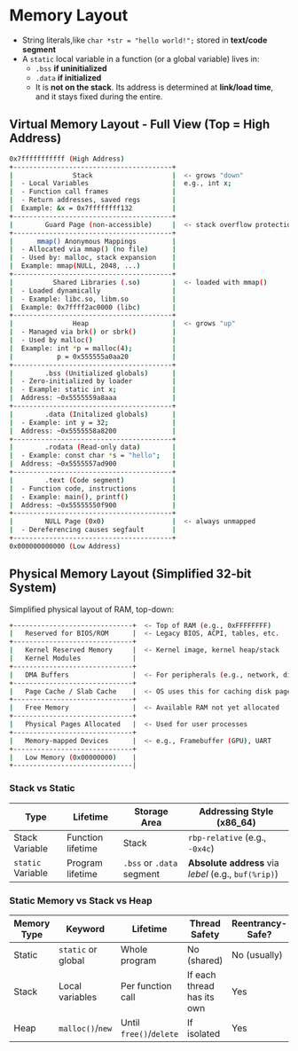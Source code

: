 # Memory Layout
 * String literals,like `char *str = "hello world!";` stored in **text/code segment**
 * A `static` local variable in a function (or a global variable) lives in:
   * `.bss` **if uninitialized**
   * `.data` **if initialized**
   * It is **not on the stack**. Its address is determined at **link/load time**, and it stays fixed during the entire.

## Virtual Memory Layout - Full View (Top = High Address)
```bash
0x7fffffffffff (High Address)
+----------------------------------------+
|               Stack                    |  <- grows "down"
|  - Local Variables                     |  e.g., int x;
|  - Function call frames                |
|  - Return addresses, saved regs        |
|  Example: &x = 0x7ffffffff132          |
+----------------------------------------+
|        Guard Page (non-accessible)     |  <- stack overflow protection
+----------------------------------------+
|      mmap() Anonymous Mappings         |
|  - Allocated via mmap() (no file)      |
|  - Used by: malloc, stack expansion    |
|  Example: mmap(NULL, 2048, ...)        |
+----------------------------------------+
|          Shared Libraries (.so)        |  <- loaded with mmap()
|  - Loaded dynamically                  |
|  - Example: libc.so, libm.so           |
|  Example: 0x7ffff2ac0000 (libc)        |
+----------------------------------------+
|               Heap                     |  <- grows "up"
|  - Managed via brk() or sbrk()         |
|  - Used by malloc()                    |
|  Example: int *p = malloc(4);          |
|           p = 0x555555a0aa20           |
+----------------------------------------+
|        .bss (Unitialized globals)      |
|  - Zero-initialized by loader          |
|  - Example: static int x;              |
|  Address: ~0x5555559a8aaa              |
+----------------------------------------+
|        .data (Initalized globals)      |
|  - Example: int y = 32;                |
|  Address: ~0x5555558a8200              |
+----------------------------------------+
|        .rodata (Read-only data)        |
|  - Example: const char *s = "hello";   |
|  Address: ~0x5555557ad900              |
+----------------------------------------+
|        .text (Code segment)            |
|  - Function code, instructions         |
|  - Example: main(), printf()           |
|  Address: ~0x55555550f900              |
+----------------------------------------+
|        NULL Page (0x0)                 |  <- always unmapped
|  - Dereferencing causes segfault       |
+----------------------------------------+
0x000000000000 (Low Address)
```

## Physical Memory Layout (Simplified 32-bit System)
Simplified physical layout of RAM, top-down:
```bash
+------------------------------+  <- Top of RAM (e.g., 0xFFFFFFFF)
|   Reserved for BIOS/ROM      |  <- Legacy BIOS, ACPI, tables, etc.
+------------------------------+
|   Kernel Reserved Memory     |  <- Kernel image, kernel heap/stack
|   Kernel Modules             |
+------------------------------+
|   DMA Buffers                |  <- For peripherals (e.g., network, disk)
+------------------------------+
|   Page Cache / Slab Cache    |  <- OS uses this for caching disk pages
+------------------------------+
|   Free Memory                |  <- Available RAM not yet allocated
+------------------------------+
|   Physical Pages Allocated   |  <- Used for user processes
+------------------------------+
|   Memory-mapped Devices      |  <- e.g., Framebuffer (GPU), UART
+------------------------------+
|   Low Memory (0x00000000)    |
+------------------------------|
```

### Stack vs Static
|Type|Lifetime|Storage Area|Addressing Style (x86_64)|
|---|---|---|---|
|Stack Variable|Function lifetime|Stack|`rbp-relative` (e.g., `-0x4c`)|
|`static` Variable|Program lifetime|`.bss` or `.data` segment|**Absolute address** via *lebel* (e.g., `buf(%rip)`)|


### Static Memory vs Stack vs Heap
|Memory Type|Keyword|Lifetime|Thread Safety|Reentrancy-Safe?|
|---|---|---|---|---|
|Static|`static` or global|Whole program|No (shared)|No (usually)|
|Stack|Local variables|Per function call|If each thread has its own|Yes|
|Heap|`malloc()`/`new`|Until `free()`/`delete`|If isolated|Yes|
